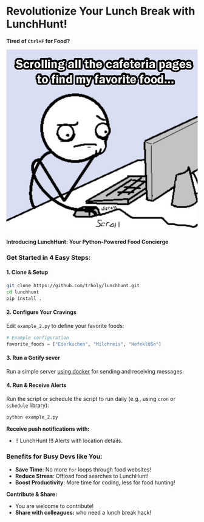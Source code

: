 # Revolutionize Your Lunch Break with LunchHunt!

**Tired of `Ctrl+F` for Food?**

![](./img/scroll_meme.png)

**Introducing LunchHunt: Your Python-Powered Food Concierge**

### **Get Started in 4 Easy Steps:**

#### 1. **Clone & Setup**
```bash
git clone https://github.com/trholy/lunchhunt.git
cd lunchhunt
pip install .
```

#### 2. **Configure Your Cravings**
Edit `example_2.py` to define your favorite foods:
```python
# Example configuration
favorite_foods = ["Eierkuchen", "Milchreis", "Hefeklöße"]
```

#### 3. **Run a Gotify sever**
Run a simple server [using docker](https://gotify.net/docs/install) for sending and receiving messages.

#### 4. **Run & Receive Alerts**
Run the script or schedule the script to run daily (e.g., using `cron` or `schedule` library):
```python
python example_2.py
```
**Receive push notifications with:**
* !! ️LunchHunt !!!️ Alerts with location details.

### **Benefits for Busy Devs like You:**
* **Save Time**: No more `for` loops through food websites!
* **Reduce Stress**: Offload food searches to LunchHunt!
* **Boost Productivity**: More time for coding, less for food hunting!

**Contribute & Share:**
* You are welcome to contribute!
* **Share with colleagues:** who need a lunch break hack!
